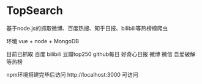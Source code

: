 # TopSearch
基于node.js的抓取微博、百度热搜、知乎日报、bilibili等热榜榜爬虫

环境 vue + node + MongoDB

目前已抓取 百度 bilibili 豆瓣top250 github每日 好奇心日报 微博 微信 吾爱破解等热榜

npm环境搭建完毕后访问 http://localhost:3000 可访问

